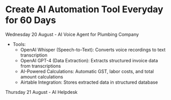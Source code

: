 # Create AI Automation Tool Everyday for 60 Days

Wednesday 20 August - AI Voice Agent for Plumbing Company

- Tools:
  - OpenAI Whisper (Speech-to-Text): Converts voice recordings to text transcription
  - OpenAI GPT-4 (Data Extraction): Extracts structured invoice data from transcriptions
  - AI-Powered Calculations: Automatic GST, labor costs, and total amount calculations
  - Airtable Integration: Stores extracted data in structured database

Thursday 21 August - AI Helpdesk
